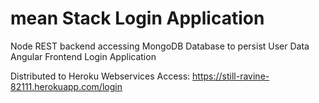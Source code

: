 # mean Stack Login Application 
Node REST backend accessing MongoDB Database to persist User Data
Angular Frontend Login Application

Distributed to Heroku Webservices
Access:
https://still-ravine-82111.herokuapp.com/login
